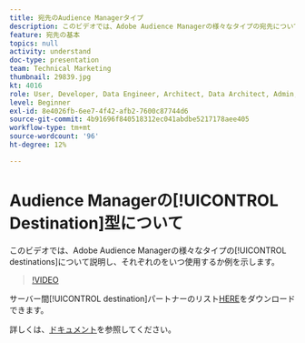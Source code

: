 ```yaml
---
title: 宛先のAudience Managerタイプ
description: このビデオでは、Adobe Audience Managerの様々なタイプの宛先について説明し、各をいつ使用するかの例を示します。
feature: 宛先の基本
topics: null
activity: understand
doc-type: presentation
team: Technical Marketing
thumbnail: 29839.jpg
kt: 4016
role: User, Developer, Data Engineer, Architect, Data Architect, Admin, Leader
level: Beginner
exl-id: 8e4026fb-6ee7-4f42-afb2-7600c87744d6
source-git-commit: 4b91696f840518312ec041abdbe5217178aee405
workflow-type: tm+mt
source-wordcount: '96'
ht-degree: 12%

---
```


# Audience Managerの[!UICONTROL Destination]型について

このビデオでは、Adobe Audience Managerの様々なタイプの[!UICONTROL destinations]について説明し、それぞれのをいつ使用するか例を示します。

>[!VIDEO](https://video.tv.adobe.com/v/29839/?quality=12)

サーバー間[!UICONTROL destination]パートナーのリスト[HERE](https://docs.adobe.com/help/en/audience-manager/user-guide/overview/gdpr/assets/AAM-Partners-October2019.xlsx)をダウンロードできます。

詳しくは、[ドキュメント](https://docs.adobe.com/content/help/ja-JP/audience-manager/user-guide/features/destinations/destinations.html)を参照してください。
